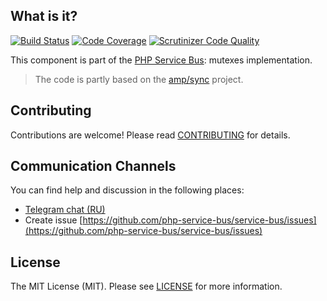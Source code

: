 ## What is it?
[![Build Status](https://travis-ci.org/php-service-bus/mutex.svg?branch=v3.3)](https://travis-ci.org/php-service-bus/mutex)
[![Code Coverage](https://scrutinizer-ci.com/g/php-service-bus/mutex/badges/coverage.png?b=v3.3)](https://scrutinizer-ci.com/g/php-service-bus/mutex/?branch=v3.3)
[![Scrutinizer Code Quality](https://scrutinizer-ci.com/g/php-service-bus/mutex/badges/quality-score.png?b=v3.3)](https://scrutinizer-ci.com/g/php-service-bus/mutex/?branch=v3.3)

This component is part of the [PHP Service Bus](https://github.com/php-service-bus/service-bus): mutexes implementation.
> The code is partly based on the [amp/sync](https://github.com/amphp/sync) project.

## Contributing
Contributions are welcome! Please read [CONTRIBUTING](CONTRIBUTING.md) for details.

## Communication Channels
You can find help and discussion in the following places:
* [Telegram chat (RU)](https://t.me/php_service_bus)
* Create issue [https://github.com/php-service-bus/service-bus/issues](https://github.com/php-service-bus/service-bus/issues)

## License

The MIT License (MIT). Please see [LICENSE](LICENSE.md) for more information.
